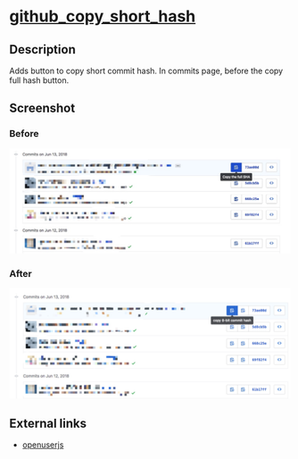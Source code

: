 # [github_copy_short_hash](https://github.com/belowfrog/UserScripts/tree/master/github_copy_short_hash)

## Description

Adds button to copy short commit hash.
In commits page, before the copy full hash button.

## Screenshot

### Before
![before](./screenshot_before.jpg)

### After
![after](./screenshot_after.jpg)

## External links

- [openuserjs](https://openuserjs.org/scripts/belowfrog/copy_8-bit_commit_hash)
